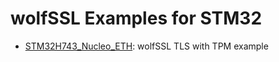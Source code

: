# wolfSSL Examples for STM32

* [STM32H743_Nucleo_ETH](STM32H743_Nucleo_ETH): wolfSSL TLS with TPM example
